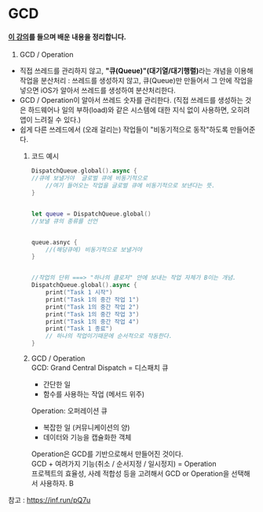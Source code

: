 # GCD

#### [이 강의](https://inf.run/pQ7u)를 들으며 배운 내용을 정리합니다.
     
        
       
1. GCD / Operation
- 직접 쓰레드를 관리하지 않고, <b>"큐(Queue)"(대기열/대기행렬)</b>라는 개념을 이용해 작업을 분산처리 : 쓰레드를 생성하지 않고, 큐(Queue)만 만들어서 그 안에 작업을 넣으면 iOS가 알아서 쓰레드를 생성하여 분산처리한다.     
- GCD / Operation이 알아서 쓰레드 숫자를 관리한다. (직접 쓰레드를 생성하는 것은 하드웨어나 일의 부하(load)와 같은 시스템에 대한 지식 없이 사용하면, 오히려 앱이 느려질 수 있다.)      
- 쉽게 다른 쓰레드에서 (오래 걸리는) 작업들이 "비동기적으로 동작"하도록 만들어준다.
    1. 코드 예시 
        ``` swift 
        DispatchQueue.global().async {
        //큐에 보낼거야  글로벌 큐에 비동기적으로
            //여기 들어오는 작업을 글로벌 큐에 비동기적으로 보낸다는 뜻.
        }


        let queue = DispatchQueue.global()
        //보낼 큐의 종류를 선언

        
        queue.asnyc {
            //(해당큐에) 비동기적으로 보낼거야
        }


        //작업의 단위 ===> "하나의 클로저" 안에 보내는 작업 자체가 B이는 개념.
        DispatchQueue.global().async {
            print("Task 1 시작")
            print("Task 1의 중간 작업 1")
            print("Task 1의 중간 작업 2")
            print("Task 1의 중간 작업 3")
            print("Task 1의 중간 작업 4")
            print("Task 1 종료")
            // 하나의 작업이기때문에 순서적으로 작동한다.
        }

        ```
    2. GCD / Operation     
    GCD: Grand Central Dispatch = 디스패치 큐      
        - 간단한 일 
        - 함수를 사용하는 작업 (메서드 위주)   

        Operation: 오퍼레이션 큐    
        - 복잡한 일 (커뮤니케이션의 양)
        - 데이터와 기능을 캡슐화한 객체  

        Operation은 GCD를 기반으로해서 만들어진 것이다.     
        GCD + 여려가지 기능(취소 / 순서지정 / 일시정지) = Operation     
        프로젝트의 효율성, 사례 적합성 등을 고려해서 GCD or Operation을 선택해서 사용하자. B

참고 : https://inf.run/pQ7u